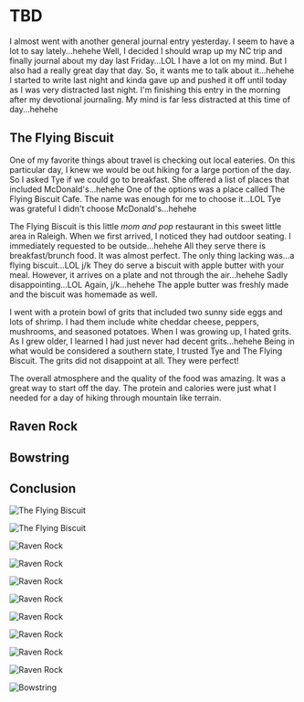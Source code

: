 # TBD

I almost went with another general journal entry yesterday. I seem to have a lot to say lately...hehehe Well, I decided I should wrap up my NC trip and finally journal about my day last Friday...LOL I have a lot on my mind. But I also had a really great day that day. So, it wants me to talk about it...hehehe I started to write last night and kinda gave up and pushed it off until today as I was very distracted last night. I'm finishing this entry in the morning after my devotional journaling. My mind is far less distracted at this time of day...hehehe

## The Flying Biscuit

One of my favorite things about travel is checking out local eateries. On this particular day, I knew we would be out hiking for a large portion of the day. So I asked Tye if we could go to breakfast. She offered a list of places that included McDonald's...hehehe One of the options was a place called The Flying Biscuit Cafe. The name was enough for me to choose it...LOL Tye was grateful I didn't choose McDonald's...hehehe

The Flying Biscuit is this little *mom and pop* restaurant in this sweet little area in Raleigh. When we first arrived, I noticed they had outdoor seating. I immediately requested to be outside...hehehe All they serve there is breakfast/brunch food. It was almost perfect. The only thing lacking was...a flying biscuit...LOL j/k They do serve a biscuit with apple butter with your meal. However, it arrives on a plate and not through the air...hehehe Sadly disappointing...LOL Again, j/k...hehehe The apple butter was freshly made and the biscuit was homemade as well.

I went with a protein bowl of grits that included two sunny side eggs and lots of shrimp. I had them include white cheddar cheese, peppers, mushrooms, and seasoned potatoes. When I was growing up, I hated grits. As I grew older, I learned I had just never had decent grits...hehehe Being in what would be considered a southern state, I trusted Tye and The Flying Biscuit. The grits did not disappoint at all. They were perfect!

The overall atmosphere and the quality of the food was amazing. It was a great way to start off the day. The protein and calories were just what I needed for a day of hiking through mountain like terrain.

## Raven Rock

## Bowstring

## Conclusion

![The Flying Biscuit](./media/IMG_0859.jpeg)

![The Flying Biscuit](./media/IMG_0862.jpeg)

![Raven Rock](./media/IMG_0863.jpeg)

![Raven Rock](./media/IMG_0874.jpeg)

![Raven Rock](./media/IMG_0885.jpeg)

![Raven Rock](./media/IMG_0887.jpeg)

![Raven Rock](./media/IMG_0889.jpeg)

![Raven Rock](./media/IMG_0892.jpeg)

![Raven Rock](./media/IMG_0897.jpeg)

![Raven Rock](./media/IMG_0900.jpeg)

![Bowstring](./media/IMG_0928.jpeg)